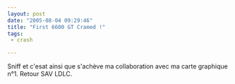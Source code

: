 ```yaml
---
layout: post
date: "2005-08-04 09:29:46"
title: "First 6600 GT Cramed !"
tags:
 - crash

---
```


Sniff et c'esat ainsi que s'achève ma collaboration avec ma carte graphique n°1. Retour SAV LDLC.
